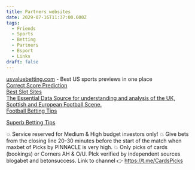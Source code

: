 ```yaml
---
title: Partners websites
date: 2029-07-16T11:37:00.000Z
tags:
  - Friends
  - Sports
  - Betting
  - Partners
  - Esport
  - Links
draft: false
---
```


<a href="http://usvaluebetting.com/" target="_blank">usvaluebetting.com</a> - Best US sports previews in one place <br/>
<a href="https://www.feedinco.com/tips/correct-score " target="_blank" title="Correct Score Prediction"> Correct Score Prediction</a><br/>
<a href="https://www.mrcasinoslots.com/best-slot-sites" target="_blank" title="Best Slot Sites">Best Slot Sites</a> <br/>
 <a href="http://www.footstats.co.uk" target="_blank">The Essential Data Source for understanding and analysis of the UK, Scottish and European Football Scene.</a> <br/>
  <a href="https://footyguru365.com/" target="_blank">Football Betting Tips</a><br/>

 <a href="https://www.betsuperb.com/" target="_blank">Superb Betting Tips</a><br/>

💥 Service reserved for Medium & High budget investors only!
💥 Give bets from the closing line 20-30 minutes before the start of the match when maxbet of Picks by PINNACLE is very high.
💥 Only picks of cards (bookings)  or Corners AH & O/U.
PIck verified by independent sources blogabet and  betonsuccess.
Link to channel  👉 https://t.me/CardsPicks
